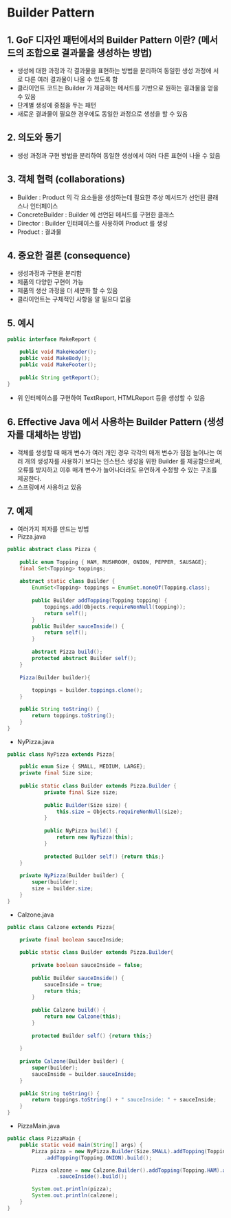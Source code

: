 # Builder Pattern
## 1. GoF 디자인 패턴에서의 Builder Pattern 이란? (메서드의 조합으로 결과물을 생성하는 방법)
- 생성에 대한 과정과 각 결과물을 표현하는 방법을 분리하여 동일한 생성 과정에 서로 다른 여러 결과물이
나올 수 있도록 함
- 클라이언트 코드는 Builder 가 제공하는 메서드를 기반으로 원하는 결과물을 얻을 수 있음
- 단계별 생성에 중점을 두는 패턴
- 새로운 결과물이 필요한 경우에도 동일한 과정으로 생성을 할 수 있음

## 2. 의도와 동기
- 생성 과정과 구현 방법을 분리하여 동일한 생성에서 여러 다른 표현이 나올 수 있음

## 3. 객체 협력 (collaborations)
- Builder : Product 의 각 요소들을 생성하는데 필요한 추상 메서드가 선언된 클래스나 인터페이스
- ConcreteBuilder : Builder 에 선언된 메서드를 구현한 클래스
- Director : Builder 인터페이스를 사용하여 Product 를 생성
- Product : 결과물

## 4. 중요한 결론 (consequence)
- 생성과정과 구현을 분리함
- 제품의 다양한 구현이 가능
- 제품의 생산 과정을 더 세분화 할 수 있음
- 클라이언트는 구체적인 사항을 알 필요다 없음

## 5. 예시
```java
public interface MakeReport {

	public void MakeHeader();
	public void MakeBody();
	public void MakeFooter();
	
	public String getReport();
}
```
- 위 인터페이스를 구현하여 TextReport, HTMLReport 등을 생성할 수 있음

## 6. Effective Java 에서 사용하는 Builder Pattern (생성자를 대체하는 방법)
- 객체를 생성할 때 매개 변수가 여러 개인 경우 각각의 매개 변수가 점점 늘어나는 여러 개의 생성자를 
사용하기 보다는 인스턴스 생성을 위한 Builder 를 제공함으로써, 오류를 방지하고 이후 매개 변수가
늘어나더라도 유연하게 수정할 수 있는 구조를 제공한다.
- 스프링에서 사용하고 있음

## 7. 예제
- 여러가지 피자를 만드는 방법
- Pizza.java
```java
public abstract class Pizza {
	
	public enum Topping { HAM, MUSHROOM, ONION, PEPPER, SAUSAGE};
	final Set<Topping> toppings;
	
	abstract static class Builder {
		EnumSet<Topping> toppings = EnumSet.noneOf(Topping.class);
		
		public Builder addTopping(Topping topping) {
			toppings.add(Objects.requireNonNull(topping));
			return self();
		}
		public Builder sauceInside() { 
			return self();
		}
		
		abstract Pizza build();
		protected abstract Builder self();
	}
	
	Pizza(Builder builder){
		
		toppings = builder.toppings.clone();
	}

	public String toString() {
		return toppings.toString();
	}
}

```
- NyPizza.java
```java
public class NyPizza extends Pizza{

	public enum Size { SMALL, MEDIUM, LARGE};
	private final Size size;
	
	public static class Builder extends Pizza.Builder {
			private final Size size;
			
			public Builder(Size size) {
				this.size = Objects.requireNonNull(size);
			}
			
			public NyPizza build() {
				return new NyPizza(this);
			}
			
			protected Builder self() {return this;}
	}
	
	private NyPizza(Builder builder) {
		super(builder);
		size = builder.size;
	}
}

```
- Calzone.java
```java
public class Calzone extends Pizza{

	private final boolean sauceInside;
	
	public static class Builder extends Pizza.Builder{
		
		private boolean sauceInside = false;
		
		public Builder sauceInside() {
			sauceInside = true;
			return this;
		}
		
		public Calzone build() {
			return new Calzone(this);
		}
		
		protected Builder self() {return this;}
		
	}
	
	private Calzone(Builder builder) {
		super(builder);
		sauceInside = builder.sauceInside;
	}
	
	public String toString() {
		return toppings.toString() + " sauceInside: " + sauceInside;
	}
}
```
- PizzaMain.java
```java
public class PizzaMain {
	public static void main(String[] args) {
		Pizza pizza = new NyPizza.Builder(Size.SMALL).addTopping(Topping.SAUSAGE)
			.addTopping(Topping.ONION).build();

		Pizza calzone = new Calzone.Builder().addTopping(Topping.HAM).addTopping(Topping.PEPPER)
				.sauceInside().build();

		System.out.println(pizza);
		System.out.println(calzone);
	}
}
```
